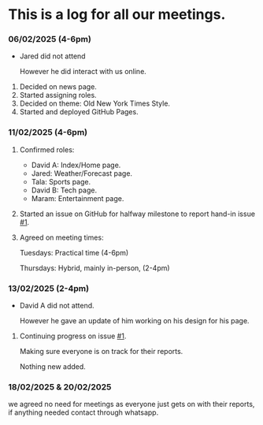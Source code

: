 # This is a log for all our meetings.
### 06/02/2025 (4-6pm)
* Jared did not attend

   However he did interact with us online.
1. Decided on news page.
2. Started assigning roles.
3. Decided on theme: Old New York Times Style.
4. Started and deployed GitHub Pages.
### 11/02/2025 (4-6pm)
1. Confirmed roles: 
    - David A: Index/Home page.
    - Jared: Weather/Forecast page.
    - Tala: Sports page.
    - David B: Tech page.
    - Maram: Entertainment page.
2. Started an issue on GitHub for halfway milestone to report hand-in issue [#1](https://github.com/MaramIsmailSaber/set08101-group32/issues/1).
3. Agreed on meeting times:
 
    Tuesdays: Practical time (4-6pm)
  
    Thursdays: Hybrid, mainly in-person, (2-4pm)
### 13/02/2025 (2-4pm)
* David A did not attend.

  However he gave an update of him working on his design for his page.
1. Continuing progress on issue [#1](https://github.com/MaramIsmailSaber/set08101-group32/issues/1).

   Making sure everyone is on track for their reports.

   Nothing new added.
### 18/02/2025 & 20/02/2025
we agreed no need for meetings as everyone just gets on with their reports, if anything needed contact through whatsapp.
